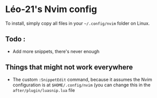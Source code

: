 # Léo-21's Nvim config

To install, simply copy all files in your `~/.config/nvim` folder on Linux.

## Todo :
- Add more snippets, there's never enough

## Things that might not work everywhere
- The custom `:SnippetEdit` command, because it assumes the Nvim configuration 
is at `$HOME/.config/nvim` (you can change this in the `after/plugin/luasnip.lua` 
file
